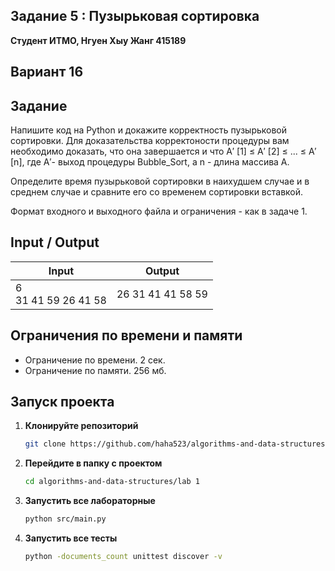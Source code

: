 ##  Задание 5 : Пузырьковая сортировка 


**Студент ИТМО,  Нгуен Хыу Жанг  415189**  

## Вариант 16

## Задание

Напишите код на Python и докажите корректность пузырьковой сортировки. Для доказательства корректоности процедуры вам необходимо доказать, что
она завершается и что A′
[1] ≤ A′
[2] ≤ ... ≤ A′
[n], где A′- выход процедуры Bubble_Sort, a n - длина массива A.

Определите время пузырьковой сортировки в наихудшем случае и в среднем
случае и сравните его со временем сортировки вставкой.

Формат входного и выходного файла и ограничения - как в задаче 1.



## Input / Output 

| Input                         |  Output              |
|-------------------------------|----------------------|
| 6<br/>31 41 59 26 41 58       | 26 31 41 41 58 59    |


## Ограничения по времени и памяти

- Ограничение по времени. 2 сек.
- Ограничение по памяти. 256 мб.


## Запуск проекта
1. **Клонируйте репозиторий**
   ```bash
   git clone https://github.com/haha523/algorithms-and-data-structures.git
   ```
2. **Перейдите в папку с проектом**
   ```bash
   cd algorithms-and-data-structures/lab 1
   ```
3. **Запустить все лабораторные**
    ```bash
   python src/main.py
   ```
4. **Запустить все тесты**
    ```bash
   python -documents_count unittest discover -v
   ```
